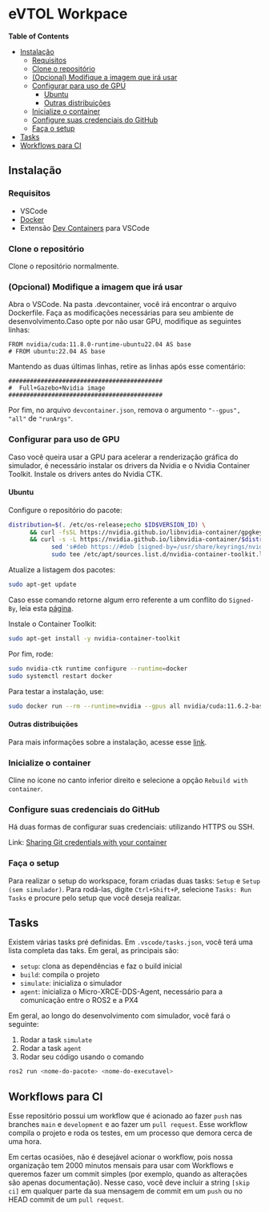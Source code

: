<!-- omit in toc -->
# eVTOL Workpace

**Table of Contents**
- [Instalação](#instalação)
  - [Requisitos](#requisitos)
  - [Clone o repositório](#clone-o-repositório)
  - [(Opcional) Modifique a imagem que irá usar](#opcional-modifique-a-imagem-que-irá-usar)
  - [Configurar para uso de GPU](#configurar-para-uso-de-gpu)
    - [Ubuntu](#ubuntu)
    - [Outras distribuições](#outras-distribuições)
  - [Inicialize o container](#inicialize-o-container)
  - [Configure suas credenciais do GitHub](#configure-suas-credenciais-do-github)
  - [Faça o setup](#faça-o-setup)
- [Tasks](#tasks)
- [Workflows para CI](#workflows-para-ci)

## Instalação

### Requisitos
- VSCode
- [Docker](https://docs.docker.com/engine/install/)
- Extensão [Dev Containers](https://marketplace.visualstudio.com/items?itemName=ms-vscode-remote.remote-containers) para VSCode

### Clone o repositório

Clone o repositório normalmente.

### (Opcional) Modifique a imagem que irá usar

Abra o VSCode. Na pasta .devcontainer, você irá encontrar o arquivo Dockerfile. Faça as modificações necessárias para seu ambiente de desenvolvimento.Caso opte por não usar GPU, modifique as seguintes linhas:

```docker
FROM nvidia/cuda:11.8.0-runtime-ubuntu22.04 AS base
# FROM ubuntu:22.04 AS base
```

Mantendo as duas últimas linhas, retire as linhas após esse comentário:

```docker
###########################################
#  Full+Gazebo+Nvidia image 
###########################################
```

Por fim, no arquivo `devcontainer.json`, remova o argumento `"--gpus", "all"` de `"runArgs"`.

### Configurar para uso de GPU

Caso você queira usar a GPU para acelerar a renderização gráfica do simulador, é necessário instalar os drivers da Nvidia e o Nvidia Container Toolkit. Instale os drivers antes do Nvidia CTK.

#### Ubuntu 

Configure o repositório do pacote:

```bash
distribution=$(. /etc/os-release;echo $ID$VERSION_ID) \
      && curl -fsSL https://nvidia.github.io/libnvidia-container/gpgkey | sudo gpg --dearmor -o /usr/share/keyrings/nvidia-container-toolkit-keyring.gpg \
      && curl -s -L https://nvidia.github.io/libnvidia-container/$distribution/libnvidia-container.list | \
            sed 's#deb https://#deb [signed-by=/usr/share/keyrings/nvidia-container-toolkit-keyring.gpg] https://#g' | \
            sudo tee /etc/apt/sources.list.d/nvidia-container-toolkit.list
```

Atualize a listagem dos pacotes:

```bash
sudo apt-get update
```

Caso esse comando retorne algum erro referente a um conflito do `Signed-By`, leia esta [página](https://docs.nvidia.com/datacenter/cloud-native/container-toolkit/latest/troubleshooting.html#conflicting-signed-by).

Instale o Container Toolkit:

```bash
sudo apt-get install -y nvidia-container-toolkit
```

Por fim, rode:

```bash
sudo nvidia-ctk runtime configure --runtime=docker
sudo systemctl restart docker
```

Para testar a instalação, use:

```bash
sudo docker run --rm --runtime=nvidia --gpus all nvidia/cuda:11.6.2-base-ubuntu20.04 nvidia-smi
```

#### Outras distribuições

Para mais informações sobre a instalação, acesse esse [link](https://docs.nvidia.com/datacenter/cloud-native/container-toolkit/latest/install-guide.html).


### Inicialize o container

Cline no ícone no canto inferior direito e selecione a opção `Rebuild with container`.

### Configure suas credenciais do GitHub

Há duas formas de configurar suas credenciais: utilizando HTTPS ou SSH.

Link: [Sharing Git credentials with your container](https://code.visualstudio.com/remote/advancedcontainers/sharing-git-credentials)

### Faça o setup

Para realizar o setup do workspace, foram criadas duas tasks: `Setup` e `Setup (sem simulador)`. Para rodá-las, digite `Ctrl+Shift+P`, selecione `Tasks: Run Tasks` e procure pelo setup que você deseja realizar.

## Tasks

Existem várias tasks pré definidas. Em `.vscode/tasks.json`, você terá uma lista completa das taks. Em geral, as principais são:

- `setup`: clona as dependências e faz o build inicial
- `build`: compila o projeto
- `simulate`: inicializa o simulador
- `agent`: inicializa o Micro-XRCE-DDS-Agent, necessário para a comunicação entre o ROS2 e a PX4

Em geral, ao longo do desenvolvimento com simulador, você fará o seguinte:

1. Rodar a task `simulate`
2. Rodar a task `agent`
3. Rodar seu código usando o comando
```bash
ros2 run <nome-do-pacote> <nome-do-executavel>
```

## Workflows para CI

Esse repositório possui um workflow que é acionado ao fazer `push` nas branches `main` e `development` e ao fazer um `pull request`. Esse workflow compila o projeto e roda os testes, em um processo que demora cerca de uma hora.

Em certas ocasiões, não é desejável acionar o workflow, pois nossa organização tem 2000 minutos mensais para usar com Workflows e queremos fazer um commit simples (por exemplo, quando as alterações são apenas documentação). Nesse caso, você deve incluir a string `[skip ci]` em qualquer parte da sua mensagem de commit em um `push` ou no HEAD commit de um `pull request`.

